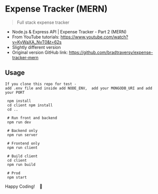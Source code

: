 # Expense Tracker (MERN)

> Full stack expense tracker

- Node.js & Express API | Expense Tracker - Part 2 (MERN)
- From YouTube tutorials: https://www.youtube.com/watch?v=KyWaXA_NvT0&t=62s
- Slightly different version
- Original version GitHub link:
  https://github.com/bradtraversy/expense-tracker-mern

## Usage

```
If you clone this repo for test -
add .env file and inside add NODE_ENV,  add your MONGODB_URI and add your PORT
```

```
 npm install
 cd client npm install
 cd ..

 # Run front and backend
 npm run dev

 # Backend only
 npm run server

 # Frontend only
 npm run client

 # Build client
 cd client
 npm run build

 # Prod
 npm start
```

Happy Coding!    🚀

